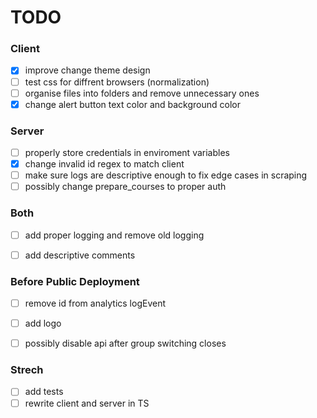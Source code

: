 # TODO

### Client
- [x] improve change theme design
- [ ] test css for diffrent browsers (normalization)
- [ ] organise files into folders and remove unnecessary ones 
- [x] change alert button text color and background color

### Server
- [ ] properly store credentials in enviroment variables
- [x] change invalid id regex to match client
- [ ] make sure logs are descriptive enough to fix edge cases in scraping
- [ ] possibly change prepare_courses to proper auth

### Both
- [ ] add proper logging and remove old logging
- [ ] add descriptive comments


### Before Public Deployment
- [ ] remove id from analytics logEvent
- [ ] add logo
- [ ] possibly disable api after group switching closes


### Strech
- [ ] add tests
- [ ] rewrite client and server in TS